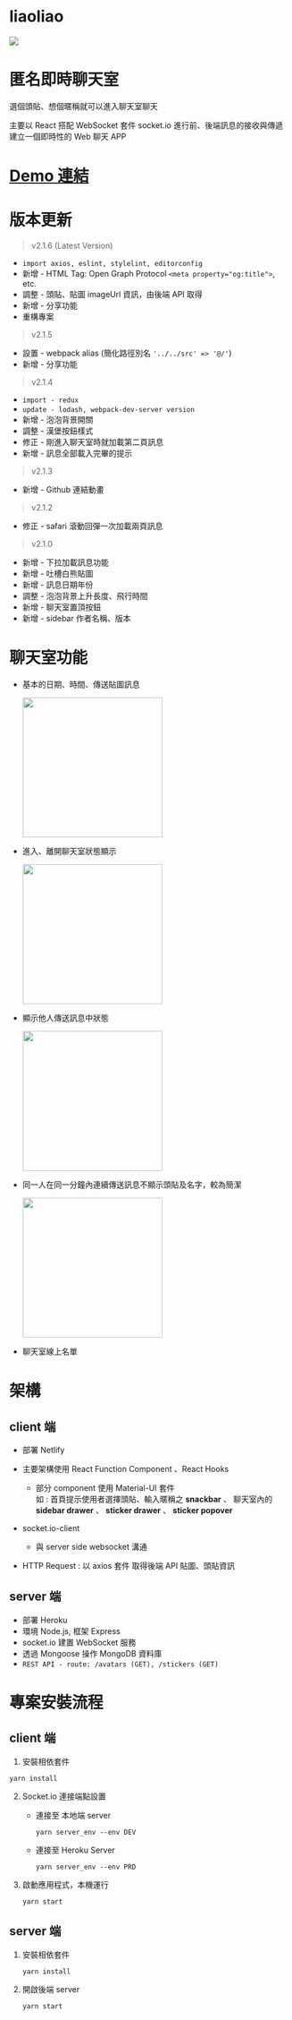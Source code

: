 # liaoliao
<img src="https://i.ibb.co/9nHd9y8/2020-07-25-1-01-39.png">

# 匿名即時聊天室
選個頭貼、想個暱稱就可以進入聊天室聊天
<p></p>
主要以 React 搭配 WebSocket 套件 socket.io 進行前、後端訊息的接收與傳遞<br>
建立一個即時性的 Web 聊天 APP

# <a href="https://cappuuliaoliao.netlify.app/">Demo 連結</a>

# 版本更新 
> v2.1.6 (Latest Version)
* `import axios, eslint, stylelint, editorconfig`
* 新增 - HTML Tag: Open Graph Protocol `<meta property="og:title">`, etc.
* 調整 - 頭貼、貼圖 imageUrl 資訊，由後端 API 取得
* 新增 - 分享功能
* 重構專案

> v2.1.5
* 設置 - webpack alias (簡化路徑別名 `'../../src' => '@/'`)
* 新增 - 分享功能

> v2.1.4
* `import - redux`
* `update - lodash, webpack-dev-server version`
* 新增 - 泡泡背景開關
* 調整 - 漢堡按鈕樣式
* 修正 - 剛進入聊天室時就加載第二頁訊息
* 新增 - 訊息全部載入完畢的提示

> v2.1.3
* 新增 - Github 連結動畫

> v2.1.2
* 修正 - safari 滾動回彈一次加載兩頁訊息

> v2.1.0
* 新增 - 下拉加載訊息功能
* 新增 - 吐槽白熊貼圖
* 新增 - 訊息日期年份
* 調整 - 泡泡背景上升長度、飛行時間
* 新增 - 聊天室置頂按鈕
* 新增 - sidebar 作者名稱、版本

# 聊天室功能
* 基本的日期、時間、傳送貼圖訊息 

  <img src="https://i.ibb.co/zft6v12/RPReplay-Final1594563401.gif" width=250>

* 進入、離開聊天室狀態顯示

  <img src="https://i.ibb.co/m4SMPrP/RPReplay-Final1594568340.gif" width=250>
  
* 顯示他人傳送訊息中狀態

  <img src="https://i.ibb.co/j3tyMBq/RPReplay-Final1594563310.gif" width=250/>

* 同一人在同一分鐘內連續傳送訊息不顯示頭貼及名字，較為簡潔

  <img src="https://i.ibb.co/grTVZpR/2020-07-13-12-15-54.png" width=250>
  
* 聊天室線上名單

# 架構
## client 端
* 部署 Netlify
* 主要架構使用 React Function Component 、React Hooks

  * 部分 component 使用 Material-UI 套件 
    <br>如 :  首頁提示使用者選擇頭貼、輸入暱稱之 **snackbar** 、 聊天室內的 **sidebar drawer** 、 **sticker drawer** 、 **sticker popover**
* socket.io-client 

  * 與 server side websocket 溝通
* HTTP Request : 以 axios 套件 取得後端 API 貼圖、頭貼資訊

## server 端
* 部署 Heroku
* 環境 Node.js, 框架 Express
* socket.io 建置 WebSocket 服務
* 透過 Mongoose 操作 MongoDB 資料庫
* `REST API - route: /avatars (GET), /stickers (GET)`

# 專案安裝流程
## client 端
1. 安裝相依套件   
```
yarn install
```   
2. Socket.io 連接端點設置   
   
    * 連接至 本地端 server
              
      ```
      yarn server_env --env DEV
      ```   
    * 連接至 Heroku Server
          
      ```
      yarn server_env --env PRD
      ```
3. 啟動應用程式，本機運行
         
    ```
    yarn start    
    ```

## server 端   
1. 安裝相依套件
         
      ```
      yarn install
      ```   
2. 開啟後端 server
          
     ```
     yarn start
     ```  
